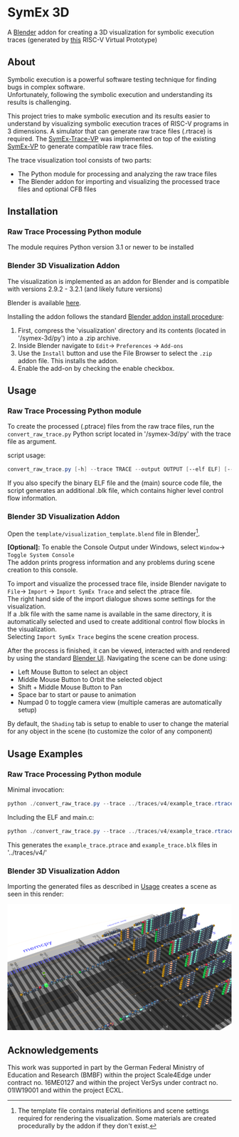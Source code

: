 # SymEx 3D  

A [Blender][Blender org] addon for creating a 3D visualization for symbolic execution traces (generated by [this][Symex-Trace-VP] RISC-V Virtual Prototype) 

## About   

Symbolic execution is a powerful software testing
technique for finding bugs in complex software.  
Unfortunately,
following the symbolic execution and understanding its results is
challenging.  

This project tries to make symbolic execution and its results easier to understand by visualizing symbolic execution traces of RISC-V programs in 3 dimensions. 
A simulator that can generate raw trace files (.rtrace) is required. 
The [SymEx-Trace-VP][Symex-Trace-VP] was implemented on top of the existing [SymEx-VP][SymEx-Vp doi] to generate compatible raw trace files.  

The trace visualization tool consists of two parts:
- The Python module for processing and analyzing the raw trace files
- The Blender addon for importing and visualizing the processed trace files and optional CFB files

## Installation  

### Raw Trace Processing Python module
The module requires Python version 3.1 or newer to be installed

### Blender 3D Visualization Addon
The visualization is implemented as an addon for Blender and is compatible with versions 2.9.2 - 3.2.1 (and likely future versions)  

Blender is available [here][Blender org].  

Installing the addon follows the standard [Blender addon install procedure][Blender addons]: 
1. First, compress the 'visualization' directory and its contents (located in '/symex-3d/py') into a .zip archive. 
2. Inside Blender navigate to `Edit`-> `Preferences` -> `Add-ons`
3. Use the `Install` button and use the File Browser to select the `.zip` addon file. This installs the addon. 
4. Enable the add-on by checking the enable checkbox.

## Usage  

### Raw Trace Processing Python module
To create the processed (.ptrace) files from the raw trace files, run the `convert_raw_trace.py` Python script located in '/symex-3d/py' with the trace file as argument. 

script usage: 
```powershell
convert_raw_trace.py [-h] --trace TRACE --output OUTPUT [--elf ELF] [--source SOURCE]
```

If you also specify the binary ELF file and the (main) source code file, 
the script generates an additional .blk file, which contains higher level control flow information. 

### Blender 3D Visualization Addon
Open the `template/visualization_template.blend` file in Blender[^1].

[^1]:The template file contains material definitions and scene settings required 
for rendering the visualization. Some materials are created procedurally by the addon if 
they don't exist. 

**[Optional]:** 
To enable the Console Output under Windows, 
select `Window`-> `Toggle System Console`  
The addon prints progress information and any problems during scene creation to this console. 

To import and visualize the processed trace file, 
inside Blender navigate to `File`-> `Import` -> `Import SymEx Trace` and select the 
.ptrace file.  
The right hand side of the import dialogue shows some settings for the visualization.  
If a .blk file with the same name is available in the same directory, it is automatically selected and used to create additional control flow blocks in the visualization.  
Selecting `Import SymEx Trace` begins the scene creation process. 


After the process is finished, it can be viewed, interacted with and rendered by using the 
standard [Blender UI][Blender UI]. 
Navigating the scene can be done using:
- Left Mouse Button to select an object
- Middle Mouse Button to Orbit the selected object
- Shift + Middle Mouse Button to Pan
- Space bar to start or pause to animation
- Numpad 0 to toggle camera view (multiple cameras are automatically setup)

By default, the `Shading` tab is setup to enable to user to change the material for any 
object in the scene (to customize the color of any component)


## Usage Examples  
### Raw Trace Processing Python module

Minimal invocation:
```powershell
python ./convert_raw_trace.py --trace ../traces/v4/example_trace.rtrace --output "../traces/v4/"
```

Including the ELF and main.c:
```powershell
python ./convert_raw_trace.py --trace ../traces/v4/example_trace.rtrace --output "../traces/v4/" --elf "../examples/trace-example/trace-example.bin" --source "../examples/trace-example/main.c"
```

This generates the `example_trace.ptrace` and `example_trace.blk` files in '../traces/v4/'

### Blender 3D Visualization Addon
Importing the generated files as described in [Usage](#blender-3d-visualization-addon-1) 
creates a scene as seen in this render:  
<div style='float: center'>
  <img style='width: 600px' alt="Rendered image of example_trace visualization" src="examples/trace-example/trace-example-rendered.png"></img>
</div>

## Acknowledgements  

This work was supported in part by the German Federal Ministry of
Education and Research (BMBF) within the project Scale4Edge under contract
no. 16ME0127 and within the project VerSys under contract no. 01IW19001
and within the project ECXL.

[Blender org]:https://www.blender.org/
[Symex-Trace-VP]:https://github.com/agra-uni-bremen/symex-trace-vp
[SymEx-Vp doi]:(https://doi.org/10.1016/j.sysarc.2022.102456)
[Blender addons]:https://docs.blender.org/manual/en/latest/editors/preferences/addons.html#installing-add-ons
[Blender UI]:https://docs.blender.org/manual/en/latest/interface/index.html